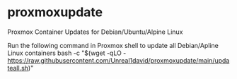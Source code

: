 # proxmoxupdate
Proxmox Container Updates for Debian/Ubuntu/Alpine Linux 

Run the following command in Proxmox shell to update all Debian/Apline Linux containers
bash -c "$(wget -qLO - https://raw.githubusercontent.com/Unreal1david/proxmoxupdate/main/updateall.sh)"
